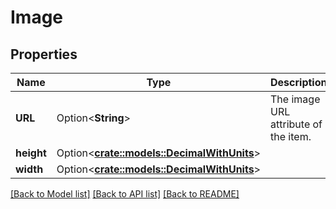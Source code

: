 # Image

## Properties

Name | Type | Description | Notes
------------ | ------------- | ------------- | -------------
**URL** | Option<**String**> | The image URL attribute of the item. | [optional]
**height** | Option<[**crate::models::DecimalWithUnits**](DecimalWithUnits.md)> |  | [optional]
**width** | Option<[**crate::models::DecimalWithUnits**](DecimalWithUnits.md)> |  | [optional]

[[Back to Model list]](../README.md#documentation-for-models) [[Back to API list]](../README.md#documentation-for-api-endpoints) [[Back to README]](../README.md)


